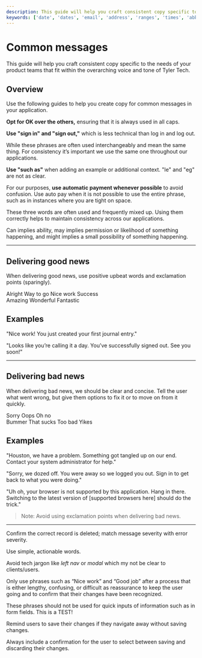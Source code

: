 ```yaml
---
description: This guide will help you craft consistent copy specific to the needs of your product teams that fit within the overarching voice and tone of Tyler Tech.
keywords: ['date', 'dates', 'email', 'address', 'ranges', 'times', 'abbreviations', "month", "redaction", 'case', 'sentence case', 'title case', 'headers', 'header', 'capitalize', 'capital', 'title', 'name', 'proper name']
---
```


# Common messages

This guide will help you craft consistent copy specific to the needs of your product teams that fit within the overarching voice and tone of Tyler Tech.

## Overview 

Use the following guides to help you create copy for common messages in your application.

<ToneDef name="Okay, OK, and O.K." doValue="OK" dontValue="&#34;Okay,&#34; &#34;O.K.&#34;">

**Opt for ​OK​ over the others,** ensuring that it is always used in all caps.

</ToneDef>

<ToneDef name="Sign in / sign out and log in / log out" doValue="&#34;Sign in,&#34; &#34;sign out&#34;" dontValue="&#34;Sign-in,&#34; &#34;Sign off,&#34; &#34;Login,&#34; &#34;Logoff,&#34; &#34;Log-on,&#34; &#34;Log on&#34;">

**Use ​"sign in​" and ​"sign out,"**​ which is less technical than ​log in​ and ​log out.

While these phrases are often used interchangeably and mean the same thing. For consistency it’s important we use the same one throughout our applications.

</ToneDef>

<ToneDef name="Such as, ie, eg" doValue="&#34;Such as&#34;" dontValue="&#34;Ie,&#34; &#34;Eg,&#34;">

**Use ​"such as"** ​when adding an example or additional context. &#34;I​e&#34;​ and ​&#34;eg​&#34; are not as clear.

</ToneDef>

<ToneDef name="Auto pay, auto-pay, and autopay" doValue="&#34;Automatic payment,&#34; &#34;auto pay&#34;" dontValue="&#34;auto-pay,&#34; &#34;autopay&#34;">

For our purposes, **use ​automatic payment​ whenever possible** to avoid confusion. Use a​uto pay when it is not possible to use the entire phrase, such as in instances where you are tight on space.

</ToneDef>

<ToneDef name="Can, may, and might" doValue="&#34;Can you see my screen?&#34; &#34;Can you fix this bug today?&#34; &#34;May I borrow your book?&#34; &#34;It looks like the sun might come out today after all.&#34;" dontValue="&#34; &#34;">

These three words are often used and frequently mixed up. Using them correctly helps to maintain consistency across our applications.

Can​ implies ability, m​ay​ implies permission or likelihood of something happening, and m​ight implies a small possibility of something happening.

</ToneDef>

---

## Delivering good news

When delivering good news, use positive upbeat words and exclamation points (sparingly).

<Columns columns="two" type="equal" denseSpacing={true}>
  <div>
    <DoDontGrid titleText="Use">
      <DoDontTextSection>
        <DoDontText type="do">Alright</DoDontText>
        <DoDontText type="do">Way to go</DoDontText>
        <DoDontText type="do">Nice work</DoDontText>
        <DoDontText type="do">Success</DoDontText>
      </DoDontTextSection>
    </DoDontGrid>
  </div>

  <div>
    <DoDontGrid titleText="Don't use">
      <DoDontTextSection>
        <DoDontText type="dont">Amazing</DoDontText>
        <DoDontText type="dont">Wonderful</DoDontText>
        <DoDontText type="dont">Fantastic</DoDontText>
      </DoDontTextSection>
    </DoDontGrid>
  </div>
</Columns>

## Examples

"Nice work! You just created your first journal entry."

"Looks like you’re calling it a day. You’ve successfully signed out. See you soon!"

---

## Delivering bad news

When delivering bad news, we should be clear and concise. Tell the user what went wrong, but give them options to fix it or to move on from it quickly.

<Columns columns="two" type="equal">
  <div>
    <DoDontGrid titleText="Use">
      <DoDontTextSection>
        <DoDontText type="do">Sorry</DoDontText>
        <DoDontText type="do">Oops</DoDontText>
        <DoDontText type="do">Oh no</DoDontText>
      </DoDontTextSection>
    </DoDontGrid>
  </div>

  <div>
    <DoDontGrid titleText="Don't use">
      <DoDontTextSection>
        <DoDontText type="dont">Bummer</DoDontText>
        <DoDontText type="dont">That sucks</DoDontText>
        <DoDontText type="dont">Too bad</DoDontText>
        <DoDontText type="dont">Yikes</DoDontText>
      </DoDontTextSection>
    </DoDontGrid>
  </div>
</Columns>

## Examples

"Houston, we have a problem. Something got tangled up on our end. Contact your system administrator for help."

"Sorry, we dozed off. You were away so we logged you out. Sign in to get back to what you were doing."

"Uh oh, your browser is not supported by this application. Hang in there. Switching to the latest version of [supported browsers here] should do the trick."

> Note: Avoid using exclamation points when delivering bad news.

---
  
<ToneDef name="Deleting a record" doValue="&#34;Delete this record?&#34;,  &#34;Once it’s gone, it’s gone. Deleting this document will remove it from all linked accounts. Are you sure you want to delete it?&#34;" dontValue="&#34;Do you really want to delete this document?&#34;">

Confirm the correct record is deleted; match message severity with error severity.

</ToneDef>
  
<ToneDef name="Simple commands" doValue="&#34;Save,&#34; &#34;Continue,&#34; &#34;Next,&#34; &#34;Select,&#34; &#34;Delete&#34;" dontValue="Click items in the left nav to explore the product.">

Use simple, actionable words. 

Avoid tech jargon like *left nav* or *modal* which my not be clear to clients/users.

</ToneDef>
  
<ToneDef name="Success messages" doValue="&#34;Looking good! Make edits to your profile anytime by clicking on your name.&#34;, &#34;Nice work! Drag and drop to continue building out your teams.&#34;" dontValue="&#34;Thanks for entering your password!&#34;">

Only use phrases such as “Nice work” and “Good job” after a process that is either lengthy, confusing, or difficult as reassurance to keep the user going and to confirm that their changes have been recognized.

These phrases should not be used for quick inputs of information such as in form fields. This is a TEST!

</ToneDef>
  
<ToneDef name="Unsaved changes" doValue="&#34;Hold up! You have unsaved changes. Do you want to save before you go?&#34; &#34; Save changes?&#34;" dontValue="&#34;Unsaved changes!&#34;">

Remind users to save their changes if they navigate away without saving changes. 

Always include a confirmation for the user to select between saving and discarding their changes.

</ToneDef>
  